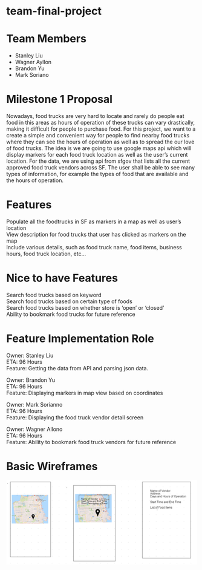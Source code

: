 # team-final-project

# Team Members
 * Stanley Liu
 * Wagner Ayllon
 * Brandon Yu
 * Mark Soriano
 
# Milestone 1 Proposal   
Nowadays, food trucks are very hard to locate and rarely do people eat food in this areas as hours of operation of these trucks can vary drastically, making it difficult for people to purchase food. For this project, we want to a create a simple and convenient way for people to find nearby food trucks where they can see the hours of operation as well as to spread the our love of food trucks. The idea is we are going to use google maps api which will display markers for each food truck location as well as the user’s current location. For the data, we are using api from sfgov that lists all the current approved food truck vendors across SF. The user shall be able to see many types of information, for example the types of food that are available and the hours of operation.

# Features<br>
Populate all the foodtrucks in SF as markers in a map as well as user’s location<br>
View description for food trucks that user has clicked as markers on the map<br>
Include various details, such as food truck name, food items, business hours, food truck location, etc...<br>

# Nice to have Features<br>
Search food trucks based on keyword<br>
Search food trucks based on certain type of foods<br>
Search food trucks based on whether store is ‘open’ or ‘closed’<br>
Ability to bookmark food trucks for future reference<br>

# Feature Implementation Role<br>
Owner: Stanley Liu<br>
ETA: 96 Hours<br>
Feature: Getting the data from API and parsing json data.<br>

Owner: Brandon Yu<br>
ETA: 96 Hours<br>
Feature: Displaying markers in map view based on coordinates<br>

Owner: Mark Sorianno<br>
ETA: 96 Hours<br>
Feature: Displaying the food truck vendor detail screen<br>

Owner: Wagner Allono<br>
ETA: 96 Hours<br>
Feature: Ability to bookmark food truck vendors for future reference<br>

# Basic Wireframes
![Screenshot](m1_wireframes.png)
